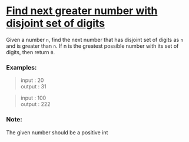 # [Find next greater number with disjoint set of digits](https://www.codewars.com/kata/find-next-greater-number-with-disjoint-set-of-digits "https://www.codewars.com/kata/5de81f59365640002319482c")

Given a number `n`, find the next number that has disjoint set of digits as `n` and is greater
than `n`. If n is the greatest possible number with its set of digits, then return `0`.

### Examples:

> input : 20 \
> output : 31

> input : 100 \
> output : 222

### Note:

The given number should be a positive int 